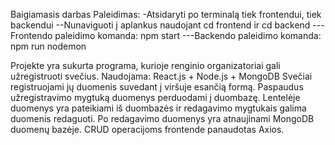 Baigiamasis darbas
Paleidimas:
-Atsidaryti po terminalą tiek frontendui, tiek backendui
--Nunaviguoti į aplankus naudojant cd frontend ir cd backend
---Frontendo paleidimo komanda: npm start
---Backendo paleidimo komanda: npm run nodemon

Projekte yra sukurta programa, kurioje renginio organizatoriai gali užregistruoti svečius.
Naudojama: React.js + Node.js + MongoDB
Svečiai registruojami jų duomenis suvedant į viršuje esančią formą.
Paspaudus užregistravimo mygtuką duomenys perduodami į duombazę.
Lentelėje duomenys yra pateikiami iš duombazės ir redagavimo mygtukais galima duomenis redaguoti.
Po redagavimo duomenys yra atnaujinami MongoDB duomenų bazėje.
CRUD operacijoms frontende panaudotas Axios.
